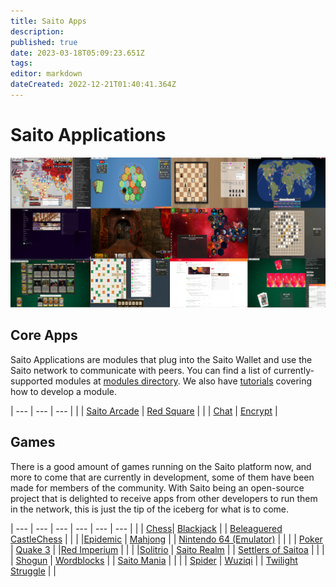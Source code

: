 ```yaml
---
title: Saito Apps
description: 
published: true
date: 2023-03-18T05:09:23.651Z
tags: 
editor: markdown
dateCreated: 2022-12-21T01:40:41.364Z
---
```


# Saito Applications

![](/apps.png)

## Core Apps

Saito Applications are modules that plug into the Saito Wallet and use the Saito network to communicate with peers. You can find a list of currently-supported modules at [modules directory](https://github.com/SaitoTech/saito-lite-rust/tree/master/mods). We also have [tutorials](/tech/tutorials) covering how to develop a module.


| --- | --- | --- |
|     | [Saito Arcade](/tech/applications/arcade) | [Red Square](/tech/applications/RedSquare) |
|     | [Chat](/tech/applications/chat) | [Encrypt](/tech/applications/encrypt) |

## Games

There is a good amount of games running on the Saito platform now, and more to come that are currently in development, some of them have been made for members of the community. With Saito being an open-source project that is delighted to receive apps from other developers to run them in the network, this is just the tip of the iceberg for what is to come.


| --- | --- | --- | --- | --- | --- |
|     | [Chess](/tech/applications/chess)| [Blackjack](/tech/applications/Blackjack)  |     | [Beleaguered Castle](/tech/applications/BeleagueredCastle)[Chess](/tech/applications/chess)   |     |
|     |[Epidemic](/tech/applications/epidemic)  | [Mahjong](/tech/applications/Mahjong)  |     | [Nintendo 64 (Emulator)](/tech/applications/n64)   |     |
|     | [Poker](/tech/applications/poker) | [Quake 3](/tech/applications/quake3)  |     |[Red Imperium](/tech/applications/redImperium)  |     |
|     |[Solitrio](/tech/applications/solitrio)  | [Saito Realm](/tech/applications/realm)  |     | [Settlers of Saitoa](/tech/applications/settlers) |     |
|     | [Shogun](/tech/applications/Shogun) | [Wordblocks](/tech/applications/wordblocks)  |    | [Saito Mania](/tech/applications/SaitoMania) |     |
|     | [Spider](/tech/applications/spider)  | [Wuziqi](/tech/applications/wuziqi) |     |  [Twilight Struggle](/tech/applications/twilightStruggle)   |     |